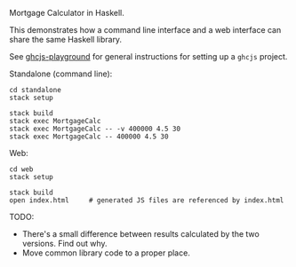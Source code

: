 Mortgage Calculator in Haskell.

This demonstrates how a command line interface and a web interface can share
the same Haskell library.

See [ghcjs-playground](https://github.com/harryxp/ghcjs-playground) for general
instructions for setting up a `ghcjs` project.

Standalone (command line):

    cd standalone
    stack setup

    stack build
    stack exec MortgageCalc
    stack exec MortgageCalc -- -v 400000 4.5 30
    stack exec MortgageCalc -- 400000 4.5 30

Web:

    cd web
    stack setup

    stack build
    open index.html     # generated JS files are referenced by index.html

TODO:

* There's a small difference between results calculated by the two versions.  Find out why.
* Move common library code to a proper place.

